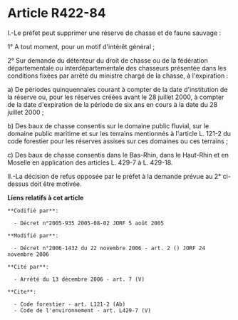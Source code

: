 # Article R422-84

I.-Le préfet peut supprimer une réserve de chasse et de faune sauvage : 

1° A tout moment, pour un motif d'intérêt général ; 

2° Sur demande du détenteur du droit de chasse ou de la fédération départementale ou interdépartementale des chasseurs
présentée dans les conditions fixées par arrêté du ministre chargé de la chasse, à l'expiration : 

a) De périodes quinquennales courant à compter de la date d'institution de la réserve ou, pour les réserves créées avant le
28 juillet 2000, à compter de la date d'expiration de la période de six ans en cours à la date du 28 juillet 2000 ; 

b) Des baux de chasse consentis sur le domaine public fluvial, sur le domaine public maritime et sur les terrains mentionnés
à l'article L. 121-2 du code forestier pour les réserves assises sur ces domaines ou ces terrains ; 

c) Des baux de chasse consentis dans le Bas-Rhin, dans le Haut-Rhin et en Moselle en application des articles L. 429-7 à L.
429-18.

II.-La décision de refus opposée par le préfet à la demande prévue au 2° ci-dessus doit être motivée.

**Liens relatifs à cet article**

	**Codifié par**:

	  - Décret n°2005-935 2005-08-02 JORF 5 août 2005

	**Modifié par**:

	  - Décret n°2006-1432 du 22 novembre 2006 - art. 2 () JORF 24 novembre 2006

	**Cité par**:

	  - Arrêté du 13 décembre 2006 - art. 7 (V)

	**Cite**:

	  - Code forestier - art. L121-2 (Ab)
	  - Code de l'environnement - art. L429-7 (V)
